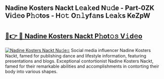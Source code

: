 ## Nadine Kosters Nackt L𝚎a𝚔ed N𝚞𝚍e - Part-0ZK Vi𝚍𝚎o P𝚑𝚘tos - H𝚘𝚝 O𝚗𝚕yf𝚊ns L𝚎a𝚔s KeZpW

# <h2><a href="http://kfdtcd.oniu.top/?m=Nadine+Kosters+Nackt">🔗👉 🔴 Nadine Kosters Nackt P𝚑ot𝚘𝚜 V𝚒d𝚎o</a></h2>

[![Nadine Kosters Nackt Nu𝚍e𝚜](https://i.imgur.com/0qMVB7G.gif)](http://kfdtcd.oniu.top/?m=Nadine+Kosters+Nackt)
Social media influencer Nadine Kosters Nackt, famed for publishing dance and lifestyle information, featuring presentations and blogs. Exceptional contortionist Nadine Kosters Nackt, famed for their remarkable abilities and accomplishments in contorting their body into various shapes.  
